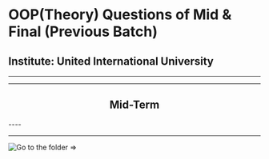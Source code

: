 # OOP(Theory) Questions of Mid & Final (Previous Batch)

## Institute: United International University

-------

<hr>

<h2 align="center"> Mid-Term </h2>
----
<hr>

![Go to the folder =>](/Mid)
